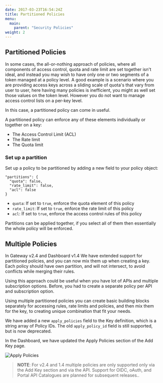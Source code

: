 ```yaml
---
date: 2017-03-23T16:54:24Z
title: Partitioned Policies
menu:
  main:
    parent: "Security Policies"
weight: 2 
---
```


## <a name="partion"></a>Partitioned Policies

In some cases, the all-or-nothing approach of policies, where all components of access control, quota and rate limit are set together isn't ideal, and instead you may wish to have only one or two segments of a token managed at a policy level. A good example is a scenario where you are providing access keys across a sliding scale of quota's that vary from user to user, here having many policies is inefficient, you might as well set those values on the token level. However you do not want to manage access control lists on a per-key level.

In this case, a partitioned policy can come in useful.

A partitioned policy can enforce any of these elements individually or together on a key:

*   The Access Control Limit (ACL)
*   The Rate limit
*   The Quota limit

### Set up a partition

Set up a policy to be partitioned by adding a new field to your policy object:

```{.copyWrapper}
"partitions": {
  "quota": false,
  "rate_limit": false,
  "acl": false
}
```

*   `quota`: If set to `true`, enforce the quota element of this policy
*   `rate_limit`: If set to `true`, enforce the rate limit of this policy
*   `acl`: If set to `true`, enforce the access control rules of this policy

Partitions can be applied together, if you select all of them then essentially the whole policy will be enforced.

## <a name="multiple"></a>Multiple Policies

In Gateway v2.4 and Dashboard v1.4 We have extended support for partitioned policies, and you can now mix them up when creating a key. Each policy should have own partition, and will not intersect, to avoid conflicts while merging their rules. 
 
Using this approach could be useful when you have lot of APIs and multiple subscription options. Before, you had to create a separate policy per API and subscription option. 
 
Using multiple partitioned policies you can create basic building blocks separately for accessing rules, rate limits and policies, and then mix them for the key, to creating unique combination that fit your needs. 
 
We have added a new `apply_policies` field to the Key definition, which is a string array of Policy IDs. The old `apply_policy_id` field is still supported, but is now deprecated.

In the Dashboard, we have updated the Apply Policies section of the Add Key page.

![Apply Policies][1]


> **NOTE**: For v2.4 and 1.4 multiple policies are only supported only via the Add Key section and via the API. Support for OIDC, oAuth, and Portal API Catalogues are planned for subsequent releases..

[1]: /docs/img/dashboard/system-management/apply_policies_2.5.png
